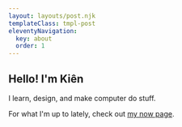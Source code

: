 ```yaml
---
layout: layouts/post.njk
templateClass: tmpl-post
eleventyNavigation:
  key: about 
  order: 1
---
```

## Hello! I'm Kiên

I learn, design, and make computer do stuff.

For what I'm up to lately, check out [my now page](/now/).